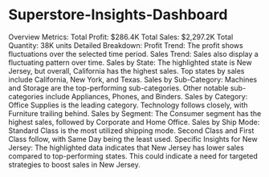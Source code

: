 # Superstore-Insights-Dashboard

Overview Metrics:
Total Profit: $286.4K
Total Sales: $2,297.2K
Total Quantity: 38K units
Detailed Breakdown:
Profit Trend:
The profit shows fluctuations over the selected time period.
Sales Trend:
Sales also display a fluctuating pattern over time.
Sales by State:
The highlighted state is New Jersey, but overall, California has the highest sales.
Top states by sales include California, New York, and Texas.
Sales by Sub-Category:
Machines and Storage are the top-performing sub-categories.
Other notable sub-categories include Appliances, Phones, and Binders.
Sales by Category:
Office Supplies is the leading category.
Technology follows closely, with Furniture trailing behind.
Sales by Segment:
The Consumer segment has the highest sales, followed by Corporate and Home Office.
Sales by Ship Mode:
Standard Class is the most utilized shipping mode.
Second Class and First Class follow, with Same Day being the least used.
Specific Insights for New Jersey:
The highlighted data indicates that New Jersey has lower sales compared to top-performing states.
This could indicate a need for targeted strategies to boost sales in New Jersey.
